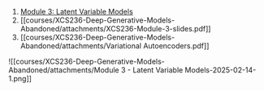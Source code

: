 1. [Module 3: Latent Variable Models](https://proed.stanford.edu/course/view.php?id=2527#section-5)
2. [[courses/XCS236-Deep-Generative-Models-Abandoned/attachments/XCS236-Module-3-slides.pdf]]
3. [[courses/XCS236-Deep-Generative-Models-Abandoned/attachments/Variational Autoencoders.pdf]]

![[courses/XCS236-Deep-Generative-Models-Abandoned/attachments/Module 3 - Latent Variable Models-2025-02-14-1.png]]


